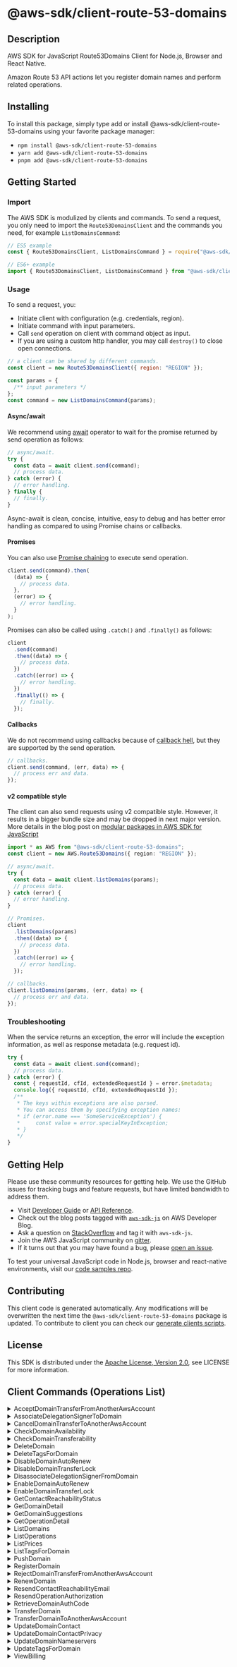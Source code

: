 <!-- generated file, do not edit directly -->

# @aws-sdk/client-route-53-domains

## Description

AWS SDK for JavaScript Route53Domains Client for Node.js, Browser and React Native.

<p>Amazon Route 53 API actions let you register domain names and perform related
operations.</p>

## Installing

To install this package, simply type add or install @aws-sdk/client-route-53-domains
using your favorite package manager:

- `npm install @aws-sdk/client-route-53-domains`
- `yarn add @aws-sdk/client-route-53-domains`
- `pnpm add @aws-sdk/client-route-53-domains`

## Getting Started

### Import

The AWS SDK is modulized by clients and commands.
To send a request, you only need to import the `Route53DomainsClient` and
the commands you need, for example `ListDomainsCommand`:

```js
// ES5 example
const { Route53DomainsClient, ListDomainsCommand } = require("@aws-sdk/client-route-53-domains");
```

```ts
// ES6+ example
import { Route53DomainsClient, ListDomainsCommand } from "@aws-sdk/client-route-53-domains";
```

### Usage

To send a request, you:

- Initiate client with configuration (e.g. credentials, region).
- Initiate command with input parameters.
- Call `send` operation on client with command object as input.
- If you are using a custom http handler, you may call `destroy()` to close open connections.

```js
// a client can be shared by different commands.
const client = new Route53DomainsClient({ region: "REGION" });

const params = {
  /** input parameters */
};
const command = new ListDomainsCommand(params);
```

#### Async/await

We recommend using [await](https://developer.mozilla.org/en-US/docs/Web/JavaScript/Reference/Operators/await)
operator to wait for the promise returned by send operation as follows:

```js
// async/await.
try {
  const data = await client.send(command);
  // process data.
} catch (error) {
  // error handling.
} finally {
  // finally.
}
```

Async-await is clean, concise, intuitive, easy to debug and has better error handling
as compared to using Promise chains or callbacks.

#### Promises

You can also use [Promise chaining](https://developer.mozilla.org/en-US/docs/Web/JavaScript/Guide/Using_promises#chaining)
to execute send operation.

```js
client.send(command).then(
  (data) => {
    // process data.
  },
  (error) => {
    // error handling.
  }
);
```

Promises can also be called using `.catch()` and `.finally()` as follows:

```js
client
  .send(command)
  .then((data) => {
    // process data.
  })
  .catch((error) => {
    // error handling.
  })
  .finally(() => {
    // finally.
  });
```

#### Callbacks

We do not recommend using callbacks because of [callback hell](http://callbackhell.com/),
but they are supported by the send operation.

```js
// callbacks.
client.send(command, (err, data) => {
  // process err and data.
});
```

#### v2 compatible style

The client can also send requests using v2 compatible style.
However, it results in a bigger bundle size and may be dropped in next major version. More details in the blog post
on [modular packages in AWS SDK for JavaScript](https://aws.amazon.com/blogs/developer/modular-packages-in-aws-sdk-for-javascript/)

```ts
import * as AWS from "@aws-sdk/client-route-53-domains";
const client = new AWS.Route53Domains({ region: "REGION" });

// async/await.
try {
  const data = await client.listDomains(params);
  // process data.
} catch (error) {
  // error handling.
}

// Promises.
client
  .listDomains(params)
  .then((data) => {
    // process data.
  })
  .catch((error) => {
    // error handling.
  });

// callbacks.
client.listDomains(params, (err, data) => {
  // process err and data.
});
```

### Troubleshooting

When the service returns an exception, the error will include the exception information,
as well as response metadata (e.g. request id).

```js
try {
  const data = await client.send(command);
  // process data.
} catch (error) {
  const { requestId, cfId, extendedRequestId } = error.$metadata;
  console.log({ requestId, cfId, extendedRequestId });
  /**
   * The keys within exceptions are also parsed.
   * You can access them by specifying exception names:
   * if (error.name === 'SomeServiceException') {
   *     const value = error.specialKeyInException;
   * }
   */
}
```

## Getting Help

Please use these community resources for getting help.
We use the GitHub issues for tracking bugs and feature requests, but have limited bandwidth to address them.

- Visit [Developer Guide](https://docs.aws.amazon.com/sdk-for-javascript/v3/developer-guide/welcome.html)
  or [API Reference](https://docs.aws.amazon.com/AWSJavaScriptSDK/v3/latest/index.html).
- Check out the blog posts tagged with [`aws-sdk-js`](https://aws.amazon.com/blogs/developer/tag/aws-sdk-js/)
  on AWS Developer Blog.
- Ask a question on [StackOverflow](https://stackoverflow.com/questions/tagged/aws-sdk-js) and tag it with `aws-sdk-js`.
- Join the AWS JavaScript community on [gitter](https://gitter.im/aws/aws-sdk-js-v3).
- If it turns out that you may have found a bug, please [open an issue](https://github.com/aws/aws-sdk-js-v3/issues/new/choose).

To test your universal JavaScript code in Node.js, browser and react-native environments,
visit our [code samples repo](https://github.com/aws-samples/aws-sdk-js-tests).

## Contributing

This client code is generated automatically. Any modifications will be overwritten the next time the `@aws-sdk/client-route-53-domains` package is updated.
To contribute to client you can check our [generate clients scripts](https://github.com/aws/aws-sdk-js-v3/tree/main/scripts/generate-clients).

## License

This SDK is distributed under the
[Apache License, Version 2.0](http://www.apache.org/licenses/LICENSE-2.0),
see LICENSE for more information.

## Client Commands (Operations List)

<details>
<summary>
AcceptDomainTransferFromAnotherAwsAccount
</summary>

[Command API Reference](https://docs.aws.amazon.com/AWSJavaScriptSDK/v3/latest/client/route-53-domains/command/AcceptDomainTransferFromAnotherAwsAccountCommand/) / [Input](https://docs.aws.amazon.com/AWSJavaScriptSDK/v3/latest/Package/-aws-sdk-client-route-53-domains/Interface/AcceptDomainTransferFromAnotherAwsAccountCommandInput/) / [Output](https://docs.aws.amazon.com/AWSJavaScriptSDK/v3/latest/Package/-aws-sdk-client-route-53-domains/Interface/AcceptDomainTransferFromAnotherAwsAccountCommandOutput/)

</details>
<details>
<summary>
AssociateDelegationSignerToDomain
</summary>

[Command API Reference](https://docs.aws.amazon.com/AWSJavaScriptSDK/v3/latest/client/route-53-domains/command/AssociateDelegationSignerToDomainCommand/) / [Input](https://docs.aws.amazon.com/AWSJavaScriptSDK/v3/latest/Package/-aws-sdk-client-route-53-domains/Interface/AssociateDelegationSignerToDomainCommandInput/) / [Output](https://docs.aws.amazon.com/AWSJavaScriptSDK/v3/latest/Package/-aws-sdk-client-route-53-domains/Interface/AssociateDelegationSignerToDomainCommandOutput/)

</details>
<details>
<summary>
CancelDomainTransferToAnotherAwsAccount
</summary>

[Command API Reference](https://docs.aws.amazon.com/AWSJavaScriptSDK/v3/latest/client/route-53-domains/command/CancelDomainTransferToAnotherAwsAccountCommand/) / [Input](https://docs.aws.amazon.com/AWSJavaScriptSDK/v3/latest/Package/-aws-sdk-client-route-53-domains/Interface/CancelDomainTransferToAnotherAwsAccountCommandInput/) / [Output](https://docs.aws.amazon.com/AWSJavaScriptSDK/v3/latest/Package/-aws-sdk-client-route-53-domains/Interface/CancelDomainTransferToAnotherAwsAccountCommandOutput/)

</details>
<details>
<summary>
CheckDomainAvailability
</summary>

[Command API Reference](https://docs.aws.amazon.com/AWSJavaScriptSDK/v3/latest/client/route-53-domains/command/CheckDomainAvailabilityCommand/) / [Input](https://docs.aws.amazon.com/AWSJavaScriptSDK/v3/latest/Package/-aws-sdk-client-route-53-domains/Interface/CheckDomainAvailabilityCommandInput/) / [Output](https://docs.aws.amazon.com/AWSJavaScriptSDK/v3/latest/Package/-aws-sdk-client-route-53-domains/Interface/CheckDomainAvailabilityCommandOutput/)

</details>
<details>
<summary>
CheckDomainTransferability
</summary>

[Command API Reference](https://docs.aws.amazon.com/AWSJavaScriptSDK/v3/latest/client/route-53-domains/command/CheckDomainTransferabilityCommand/) / [Input](https://docs.aws.amazon.com/AWSJavaScriptSDK/v3/latest/Package/-aws-sdk-client-route-53-domains/Interface/CheckDomainTransferabilityCommandInput/) / [Output](https://docs.aws.amazon.com/AWSJavaScriptSDK/v3/latest/Package/-aws-sdk-client-route-53-domains/Interface/CheckDomainTransferabilityCommandOutput/)

</details>
<details>
<summary>
DeleteDomain
</summary>

[Command API Reference](https://docs.aws.amazon.com/AWSJavaScriptSDK/v3/latest/client/route-53-domains/command/DeleteDomainCommand/) / [Input](https://docs.aws.amazon.com/AWSJavaScriptSDK/v3/latest/Package/-aws-sdk-client-route-53-domains/Interface/DeleteDomainCommandInput/) / [Output](https://docs.aws.amazon.com/AWSJavaScriptSDK/v3/latest/Package/-aws-sdk-client-route-53-domains/Interface/DeleteDomainCommandOutput/)

</details>
<details>
<summary>
DeleteTagsForDomain
</summary>

[Command API Reference](https://docs.aws.amazon.com/AWSJavaScriptSDK/v3/latest/client/route-53-domains/command/DeleteTagsForDomainCommand/) / [Input](https://docs.aws.amazon.com/AWSJavaScriptSDK/v3/latest/Package/-aws-sdk-client-route-53-domains/Interface/DeleteTagsForDomainCommandInput/) / [Output](https://docs.aws.amazon.com/AWSJavaScriptSDK/v3/latest/Package/-aws-sdk-client-route-53-domains/Interface/DeleteTagsForDomainCommandOutput/)

</details>
<details>
<summary>
DisableDomainAutoRenew
</summary>

[Command API Reference](https://docs.aws.amazon.com/AWSJavaScriptSDK/v3/latest/client/route-53-domains/command/DisableDomainAutoRenewCommand/) / [Input](https://docs.aws.amazon.com/AWSJavaScriptSDK/v3/latest/Package/-aws-sdk-client-route-53-domains/Interface/DisableDomainAutoRenewCommandInput/) / [Output](https://docs.aws.amazon.com/AWSJavaScriptSDK/v3/latest/Package/-aws-sdk-client-route-53-domains/Interface/DisableDomainAutoRenewCommandOutput/)

</details>
<details>
<summary>
DisableDomainTransferLock
</summary>

[Command API Reference](https://docs.aws.amazon.com/AWSJavaScriptSDK/v3/latest/client/route-53-domains/command/DisableDomainTransferLockCommand/) / [Input](https://docs.aws.amazon.com/AWSJavaScriptSDK/v3/latest/Package/-aws-sdk-client-route-53-domains/Interface/DisableDomainTransferLockCommandInput/) / [Output](https://docs.aws.amazon.com/AWSJavaScriptSDK/v3/latest/Package/-aws-sdk-client-route-53-domains/Interface/DisableDomainTransferLockCommandOutput/)

</details>
<details>
<summary>
DisassociateDelegationSignerFromDomain
</summary>

[Command API Reference](https://docs.aws.amazon.com/AWSJavaScriptSDK/v3/latest/client/route-53-domains/command/DisassociateDelegationSignerFromDomainCommand/) / [Input](https://docs.aws.amazon.com/AWSJavaScriptSDK/v3/latest/Package/-aws-sdk-client-route-53-domains/Interface/DisassociateDelegationSignerFromDomainCommandInput/) / [Output](https://docs.aws.amazon.com/AWSJavaScriptSDK/v3/latest/Package/-aws-sdk-client-route-53-domains/Interface/DisassociateDelegationSignerFromDomainCommandOutput/)

</details>
<details>
<summary>
EnableDomainAutoRenew
</summary>

[Command API Reference](https://docs.aws.amazon.com/AWSJavaScriptSDK/v3/latest/client/route-53-domains/command/EnableDomainAutoRenewCommand/) / [Input](https://docs.aws.amazon.com/AWSJavaScriptSDK/v3/latest/Package/-aws-sdk-client-route-53-domains/Interface/EnableDomainAutoRenewCommandInput/) / [Output](https://docs.aws.amazon.com/AWSJavaScriptSDK/v3/latest/Package/-aws-sdk-client-route-53-domains/Interface/EnableDomainAutoRenewCommandOutput/)

</details>
<details>
<summary>
EnableDomainTransferLock
</summary>

[Command API Reference](https://docs.aws.amazon.com/AWSJavaScriptSDK/v3/latest/client/route-53-domains/command/EnableDomainTransferLockCommand/) / [Input](https://docs.aws.amazon.com/AWSJavaScriptSDK/v3/latest/Package/-aws-sdk-client-route-53-domains/Interface/EnableDomainTransferLockCommandInput/) / [Output](https://docs.aws.amazon.com/AWSJavaScriptSDK/v3/latest/Package/-aws-sdk-client-route-53-domains/Interface/EnableDomainTransferLockCommandOutput/)

</details>
<details>
<summary>
GetContactReachabilityStatus
</summary>

[Command API Reference](https://docs.aws.amazon.com/AWSJavaScriptSDK/v3/latest/client/route-53-domains/command/GetContactReachabilityStatusCommand/) / [Input](https://docs.aws.amazon.com/AWSJavaScriptSDK/v3/latest/Package/-aws-sdk-client-route-53-domains/Interface/GetContactReachabilityStatusCommandInput/) / [Output](https://docs.aws.amazon.com/AWSJavaScriptSDK/v3/latest/Package/-aws-sdk-client-route-53-domains/Interface/GetContactReachabilityStatusCommandOutput/)

</details>
<details>
<summary>
GetDomainDetail
</summary>

[Command API Reference](https://docs.aws.amazon.com/AWSJavaScriptSDK/v3/latest/client/route-53-domains/command/GetDomainDetailCommand/) / [Input](https://docs.aws.amazon.com/AWSJavaScriptSDK/v3/latest/Package/-aws-sdk-client-route-53-domains/Interface/GetDomainDetailCommandInput/) / [Output](https://docs.aws.amazon.com/AWSJavaScriptSDK/v3/latest/Package/-aws-sdk-client-route-53-domains/Interface/GetDomainDetailCommandOutput/)

</details>
<details>
<summary>
GetDomainSuggestions
</summary>

[Command API Reference](https://docs.aws.amazon.com/AWSJavaScriptSDK/v3/latest/client/route-53-domains/command/GetDomainSuggestionsCommand/) / [Input](https://docs.aws.amazon.com/AWSJavaScriptSDK/v3/latest/Package/-aws-sdk-client-route-53-domains/Interface/GetDomainSuggestionsCommandInput/) / [Output](https://docs.aws.amazon.com/AWSJavaScriptSDK/v3/latest/Package/-aws-sdk-client-route-53-domains/Interface/GetDomainSuggestionsCommandOutput/)

</details>
<details>
<summary>
GetOperationDetail
</summary>

[Command API Reference](https://docs.aws.amazon.com/AWSJavaScriptSDK/v3/latest/client/route-53-domains/command/GetOperationDetailCommand/) / [Input](https://docs.aws.amazon.com/AWSJavaScriptSDK/v3/latest/Package/-aws-sdk-client-route-53-domains/Interface/GetOperationDetailCommandInput/) / [Output](https://docs.aws.amazon.com/AWSJavaScriptSDK/v3/latest/Package/-aws-sdk-client-route-53-domains/Interface/GetOperationDetailCommandOutput/)

</details>
<details>
<summary>
ListDomains
</summary>

[Command API Reference](https://docs.aws.amazon.com/AWSJavaScriptSDK/v3/latest/client/route-53-domains/command/ListDomainsCommand/) / [Input](https://docs.aws.amazon.com/AWSJavaScriptSDK/v3/latest/Package/-aws-sdk-client-route-53-domains/Interface/ListDomainsCommandInput/) / [Output](https://docs.aws.amazon.com/AWSJavaScriptSDK/v3/latest/Package/-aws-sdk-client-route-53-domains/Interface/ListDomainsCommandOutput/)

</details>
<details>
<summary>
ListOperations
</summary>

[Command API Reference](https://docs.aws.amazon.com/AWSJavaScriptSDK/v3/latest/client/route-53-domains/command/ListOperationsCommand/) / [Input](https://docs.aws.amazon.com/AWSJavaScriptSDK/v3/latest/Package/-aws-sdk-client-route-53-domains/Interface/ListOperationsCommandInput/) / [Output](https://docs.aws.amazon.com/AWSJavaScriptSDK/v3/latest/Package/-aws-sdk-client-route-53-domains/Interface/ListOperationsCommandOutput/)

</details>
<details>
<summary>
ListPrices
</summary>

[Command API Reference](https://docs.aws.amazon.com/AWSJavaScriptSDK/v3/latest/client/route-53-domains/command/ListPricesCommand/) / [Input](https://docs.aws.amazon.com/AWSJavaScriptSDK/v3/latest/Package/-aws-sdk-client-route-53-domains/Interface/ListPricesCommandInput/) / [Output](https://docs.aws.amazon.com/AWSJavaScriptSDK/v3/latest/Package/-aws-sdk-client-route-53-domains/Interface/ListPricesCommandOutput/)

</details>
<details>
<summary>
ListTagsForDomain
</summary>

[Command API Reference](https://docs.aws.amazon.com/AWSJavaScriptSDK/v3/latest/client/route-53-domains/command/ListTagsForDomainCommand/) / [Input](https://docs.aws.amazon.com/AWSJavaScriptSDK/v3/latest/Package/-aws-sdk-client-route-53-domains/Interface/ListTagsForDomainCommandInput/) / [Output](https://docs.aws.amazon.com/AWSJavaScriptSDK/v3/latest/Package/-aws-sdk-client-route-53-domains/Interface/ListTagsForDomainCommandOutput/)

</details>
<details>
<summary>
PushDomain
</summary>

[Command API Reference](https://docs.aws.amazon.com/AWSJavaScriptSDK/v3/latest/client/route-53-domains/command/PushDomainCommand/) / [Input](https://docs.aws.amazon.com/AWSJavaScriptSDK/v3/latest/Package/-aws-sdk-client-route-53-domains/Interface/PushDomainCommandInput/) / [Output](https://docs.aws.amazon.com/AWSJavaScriptSDK/v3/latest/Package/-aws-sdk-client-route-53-domains/Interface/PushDomainCommandOutput/)

</details>
<details>
<summary>
RegisterDomain
</summary>

[Command API Reference](https://docs.aws.amazon.com/AWSJavaScriptSDK/v3/latest/client/route-53-domains/command/RegisterDomainCommand/) / [Input](https://docs.aws.amazon.com/AWSJavaScriptSDK/v3/latest/Package/-aws-sdk-client-route-53-domains/Interface/RegisterDomainCommandInput/) / [Output](https://docs.aws.amazon.com/AWSJavaScriptSDK/v3/latest/Package/-aws-sdk-client-route-53-domains/Interface/RegisterDomainCommandOutput/)

</details>
<details>
<summary>
RejectDomainTransferFromAnotherAwsAccount
</summary>

[Command API Reference](https://docs.aws.amazon.com/AWSJavaScriptSDK/v3/latest/client/route-53-domains/command/RejectDomainTransferFromAnotherAwsAccountCommand/) / [Input](https://docs.aws.amazon.com/AWSJavaScriptSDK/v3/latest/Package/-aws-sdk-client-route-53-domains/Interface/RejectDomainTransferFromAnotherAwsAccountCommandInput/) / [Output](https://docs.aws.amazon.com/AWSJavaScriptSDK/v3/latest/Package/-aws-sdk-client-route-53-domains/Interface/RejectDomainTransferFromAnotherAwsAccountCommandOutput/)

</details>
<details>
<summary>
RenewDomain
</summary>

[Command API Reference](https://docs.aws.amazon.com/AWSJavaScriptSDK/v3/latest/client/route-53-domains/command/RenewDomainCommand/) / [Input](https://docs.aws.amazon.com/AWSJavaScriptSDK/v3/latest/Package/-aws-sdk-client-route-53-domains/Interface/RenewDomainCommandInput/) / [Output](https://docs.aws.amazon.com/AWSJavaScriptSDK/v3/latest/Package/-aws-sdk-client-route-53-domains/Interface/RenewDomainCommandOutput/)

</details>
<details>
<summary>
ResendContactReachabilityEmail
</summary>

[Command API Reference](https://docs.aws.amazon.com/AWSJavaScriptSDK/v3/latest/client/route-53-domains/command/ResendContactReachabilityEmailCommand/) / [Input](https://docs.aws.amazon.com/AWSJavaScriptSDK/v3/latest/Package/-aws-sdk-client-route-53-domains/Interface/ResendContactReachabilityEmailCommandInput/) / [Output](https://docs.aws.amazon.com/AWSJavaScriptSDK/v3/latest/Package/-aws-sdk-client-route-53-domains/Interface/ResendContactReachabilityEmailCommandOutput/)

</details>
<details>
<summary>
ResendOperationAuthorization
</summary>

[Command API Reference](https://docs.aws.amazon.com/AWSJavaScriptSDK/v3/latest/client/route-53-domains/command/ResendOperationAuthorizationCommand/) / [Input](https://docs.aws.amazon.com/AWSJavaScriptSDK/v3/latest/Package/-aws-sdk-client-route-53-domains/Interface/ResendOperationAuthorizationCommandInput/) / [Output](https://docs.aws.amazon.com/AWSJavaScriptSDK/v3/latest/Package/-aws-sdk-client-route-53-domains/Interface/ResendOperationAuthorizationCommandOutput/)

</details>
<details>
<summary>
RetrieveDomainAuthCode
</summary>

[Command API Reference](https://docs.aws.amazon.com/AWSJavaScriptSDK/v3/latest/client/route-53-domains/command/RetrieveDomainAuthCodeCommand/) / [Input](https://docs.aws.amazon.com/AWSJavaScriptSDK/v3/latest/Package/-aws-sdk-client-route-53-domains/Interface/RetrieveDomainAuthCodeCommandInput/) / [Output](https://docs.aws.amazon.com/AWSJavaScriptSDK/v3/latest/Package/-aws-sdk-client-route-53-domains/Interface/RetrieveDomainAuthCodeCommandOutput/)

</details>
<details>
<summary>
TransferDomain
</summary>

[Command API Reference](https://docs.aws.amazon.com/AWSJavaScriptSDK/v3/latest/client/route-53-domains/command/TransferDomainCommand/) / [Input](https://docs.aws.amazon.com/AWSJavaScriptSDK/v3/latest/Package/-aws-sdk-client-route-53-domains/Interface/TransferDomainCommandInput/) / [Output](https://docs.aws.amazon.com/AWSJavaScriptSDK/v3/latest/Package/-aws-sdk-client-route-53-domains/Interface/TransferDomainCommandOutput/)

</details>
<details>
<summary>
TransferDomainToAnotherAwsAccount
</summary>

[Command API Reference](https://docs.aws.amazon.com/AWSJavaScriptSDK/v3/latest/client/route-53-domains/command/TransferDomainToAnotherAwsAccountCommand/) / [Input](https://docs.aws.amazon.com/AWSJavaScriptSDK/v3/latest/Package/-aws-sdk-client-route-53-domains/Interface/TransferDomainToAnotherAwsAccountCommandInput/) / [Output](https://docs.aws.amazon.com/AWSJavaScriptSDK/v3/latest/Package/-aws-sdk-client-route-53-domains/Interface/TransferDomainToAnotherAwsAccountCommandOutput/)

</details>
<details>
<summary>
UpdateDomainContact
</summary>

[Command API Reference](https://docs.aws.amazon.com/AWSJavaScriptSDK/v3/latest/client/route-53-domains/command/UpdateDomainContactCommand/) / [Input](https://docs.aws.amazon.com/AWSJavaScriptSDK/v3/latest/Package/-aws-sdk-client-route-53-domains/Interface/UpdateDomainContactCommandInput/) / [Output](https://docs.aws.amazon.com/AWSJavaScriptSDK/v3/latest/Package/-aws-sdk-client-route-53-domains/Interface/UpdateDomainContactCommandOutput/)

</details>
<details>
<summary>
UpdateDomainContactPrivacy
</summary>

[Command API Reference](https://docs.aws.amazon.com/AWSJavaScriptSDK/v3/latest/client/route-53-domains/command/UpdateDomainContactPrivacyCommand/) / [Input](https://docs.aws.amazon.com/AWSJavaScriptSDK/v3/latest/Package/-aws-sdk-client-route-53-domains/Interface/UpdateDomainContactPrivacyCommandInput/) / [Output](https://docs.aws.amazon.com/AWSJavaScriptSDK/v3/latest/Package/-aws-sdk-client-route-53-domains/Interface/UpdateDomainContactPrivacyCommandOutput/)

</details>
<details>
<summary>
UpdateDomainNameservers
</summary>

[Command API Reference](https://docs.aws.amazon.com/AWSJavaScriptSDK/v3/latest/client/route-53-domains/command/UpdateDomainNameserversCommand/) / [Input](https://docs.aws.amazon.com/AWSJavaScriptSDK/v3/latest/Package/-aws-sdk-client-route-53-domains/Interface/UpdateDomainNameserversCommandInput/) / [Output](https://docs.aws.amazon.com/AWSJavaScriptSDK/v3/latest/Package/-aws-sdk-client-route-53-domains/Interface/UpdateDomainNameserversCommandOutput/)

</details>
<details>
<summary>
UpdateTagsForDomain
</summary>

[Command API Reference](https://docs.aws.amazon.com/AWSJavaScriptSDK/v3/latest/client/route-53-domains/command/UpdateTagsForDomainCommand/) / [Input](https://docs.aws.amazon.com/AWSJavaScriptSDK/v3/latest/Package/-aws-sdk-client-route-53-domains/Interface/UpdateTagsForDomainCommandInput/) / [Output](https://docs.aws.amazon.com/AWSJavaScriptSDK/v3/latest/Package/-aws-sdk-client-route-53-domains/Interface/UpdateTagsForDomainCommandOutput/)

</details>
<details>
<summary>
ViewBilling
</summary>

[Command API Reference](https://docs.aws.amazon.com/AWSJavaScriptSDK/v3/latest/client/route-53-domains/command/ViewBillingCommand/) / [Input](https://docs.aws.amazon.com/AWSJavaScriptSDK/v3/latest/Package/-aws-sdk-client-route-53-domains/Interface/ViewBillingCommandInput/) / [Output](https://docs.aws.amazon.com/AWSJavaScriptSDK/v3/latest/Package/-aws-sdk-client-route-53-domains/Interface/ViewBillingCommandOutput/)

</details>
